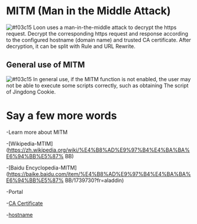 # MITM (Man in the Middle Attack)

![#f03c15](https://placehold.it/15/f03c15/000000?text=+) Loon uses a man-in-the-middle attack to decrypt the https request. Decrypt the corresponding https request and response according to the configured hostname (domain name) and trusted CA certificate. After decryption, it can be split with Rule and URL Rewrite.

## General use of MITM

![#f03c15](https://placehold.it/15/f03c15/000000?text=+) In general use, if the MITM function is not enabled, the user may not be able to execute some scripts correctly, such as obtaining The script of Jingdong Cookie.

# Say a few more words

-Learn more about MITM

  -[Wikipedia-MTIM](https://zh.wikipedia.org/wiki/%E4%B8%AD%E9%97%B4%E4%BA%BA%E6%94%BB%E5%87% BB)

  -[Baidu Encyclopedia-MITM](https://baike.baidu.com/item/%E4%B8%AD%E9%97%B4%E4%BA%BA%E6%94%BB%E5%87% BB/1739730?fr=aladdin)

-Portal

  -[CA Certificate](https://github.com/chiupam/tutorial/blob/master/Loon/Plus/CA.md)

  -[hostname](https://github.com/chiupam/tutorial/blob/master/Loon/Plus/hostname.md)